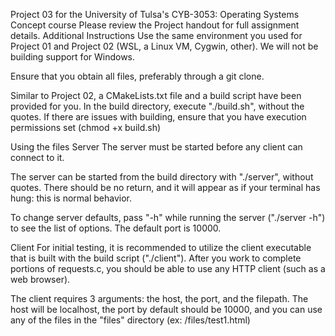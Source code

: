 Project 03 for the University of Tulsa's CYB-3053: Operating Systems Concept course
Please review the Project handout for full assignment details.
Additional Instructions
Use the same environment you used for Project 01 and Project 02 (WSL, a Linux VM, Cygwin, other). We will not be building support for Windows.

Ensure that you obtain all files, preferably through a git clone.

Similar to Project 02, a CMakeLists.txt file and a build script have been provided for you. In the build directory, execute "./build.sh", without the quotes. If there are issues with building, ensure that you have execution permissions set (chmod +x build.sh)

Using the files
Server
The server must be started before any client can connect to it.

The server can be started from the build directory with "./server", without quotes. There should be no return, and it will appear as if your terminal has hung: this is normal behavior.

To change server defaults, pass "-h" while running the server ("./server -h") to see the list of options. The default port is 10000.

Client
For initial testing, it is recommended to utilize the client executable that is built with the build script ("./client"). After you work to complete portions of requests.c, you should be able to use any HTTP client (such as a web browser).

The client requires 3 arguments: the host, the port, and the filepath. The host will be localhost, the port by default should be 10000, and you can use any of the files in the "files" directory (ex: /files/test1.html)



